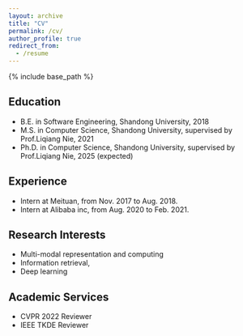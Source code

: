 ```yaml
---
layout: archive
title: "CV"
permalink: /cv/
author_profile: true
redirect_from:
  - /resume
---
```


{% include base_path %}

## Education
<!-- ====== -->
* B.E. in Software Engineering, Shandong University, 2018
* M.S. in Computer Science, Shandong University, supervised by Prof.Liqiang Nie, 2021
* Ph.D. in Computer Science, Shandong University, supervised by Prof.Liqiang Nie, 2025 (expected)

## Experience
<!-- ====== -->
* Intern at Meituan, from Nov. 2017 to Aug. 2018.
* Intern at Alibaba inc, from Aug. 2020 to Feb. 2021.

## Research Interests
<!-- ====== -->
* Multi-modal representation and computing
* Information retrieval, 
* Deep learning

## Academic Services
<!-- ===== -->
* CVPR 2022 Reviewer
* IEEE TKDE Reviewer

<!-- Publications
======
  <ul>{% for post in site.publications %}
    {% include archive-single-cv.html %}
  {% endfor %}</ul> -->
